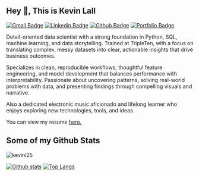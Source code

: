 ## Hey 👋, This is Kevin Lall
[![Gmail Badge](https://img.shields.io/badge/-kevinlall90@gmail.com-c14438?style=flat&logo=Gmail&logoColor=white&link=mailto:kevinlall90@gmail.com)](mailto:kevinlall90@gmail.com) 
[![Linkedin Badge](https://img.shields.io/badge/-www.linkedin.com/in/kevinlall-0072b1?style=flat&logo=Linkedin&logoColor=white&link=https://www.linkedin.com/in/www.linkedin.com/in/kevinlall/)](https://www.linkedin.com/in/www.linkedin.com/in/kevinlall/) [![Github Badge](https://img.shields.io/badge/-kevinl25-grey?style=flat&logo=github&logoColor=white&link=https://github.com/kevinl25/)](https://www.github.com/kevinl25/) [![Portfolio Badge](https://img.shields.io/badge/portfolio-web-blue?style=flat&link=https://github.com/kevinl25/Data-Science-Projects-/)](https://github.com/kevinl25/Data-Science-Projects-/) <p align='left'>Detail-oriented data scientist with a strong foundation in Python, SQL, machine learning, and data storytelling. Trained at TripleTen, with a focus on translating complex, messy datasets into clear, actionable insights that drive business outcomes.

Specializes in clean, reproducible workflows, thoughtful feature engineering, and model development that balances performance with interpretability. Passionate about uncovering patterns, solving real-world problems with data, and presenting findings through compelling visuals and narrative.

Also a dedicated electronic music aficionado and lifelong learner who enjoys exploring new technologies, tools, and ideas.</p><p align='left'> You can view my resume <a href='https://docs.google.com/document/d/e/2PACX-1vQvwMAXW5I7ZRyaWEh8TiRfmdYfT3edYQTk6hC9bpPxaiWyoZmpRm6PAQA50k3kxbO40mpbcuQEg20P/pub ' target=_blank><u>here</u>.</a></p>
## Some of my Github Stats
<p align=left> <img src=https://komarev.com/ghpvc/?username=kevinl25 alt=kevinl25 /> </p>

[![Github stats](https://github-readme-stats.vercel.app/api?username=kevinl25&show_icons=true&include_all_commits=true)](https://github.com/kevinl25/github-readme-stats)
[![Top Langs](https://github-readme-stats.vercel.app/api/top-langs/?username=kevinl25&layout=compact)](https://github.com/kevinl25/github-readme-stats)
